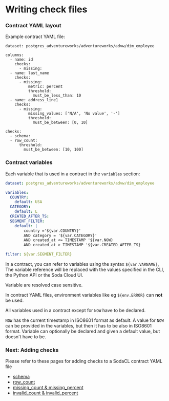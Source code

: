 # Writing check files

### Contract YAML layout

Example contract YAML file:
```
dataset: postgres_adventureworks/adventureworks/advw/dim_employee

columns:
  - name: id
    checks:
      - missing:
  - name: last_name
    checks:
      - missing:
          metric: percent
          threshold:
            must_be_less_than: 10
  - name: address_line1
    checks:
      - missing:
          missing_values: ['N/A', 'No value', '-']
          threshold:
            must_be_between: [0, 10]

checks:
  - schema:
  - row_count:
      threshold:
        must_be_between: [10, 100]
```

### Contract variables

Each variable that is used in a contract in the `variables` section:

```yaml
dataset: postgres_adventureworks/adventureworks/advw/dim_employee

variables: 
  COUNTRY:
    default: USA
  CATEGORY:
    default: L
  CREATED_AFTER_TS:
  SEGMENT_FILTER:
    default: |
        country ='${var.COUNTRY}' 
        AND category = '${var.CATEGORY}' 
        AND created_at <= TIMESTAMP '${var.NOW}
        AND created_at > TIMESTAMP '${var.CREATED_AFTER_TS}

filter: ${var.SEGMENT_FILTER}
```

In a contract, you can refer to variables using the syntax `${var.VARNAME}`, The variable reference 
will be replaced with the values specified in the CLI, the Python API or the Soda Cloud UI.

Variable are resolved case sensitive.

In contract YAML files, environment variables like eg `${env.ERROR}` can **not** be used.

All variables used in a contract except for `NOW` have to be declared.

`NOW` has the current timestamp in ISO8601 format as default.  A value for `NOW` can be 
provided in the variables, but then it has to be also in ISO8601 format.  Variable can 
optionally be declared and given a default value, but doesn't have to be.

### Next: Adding checks

Please refer to these pages for adding checks to a SodaCL contract YAML file

* [schema](schema_check.md)
* [row_count](row_count_check.md)
* [missing_count & missing_percent](missing_checks.md)
* [invalid_count & invalid_percent](invalid_checks.md)
